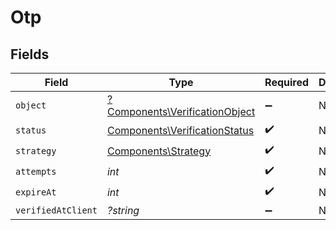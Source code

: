 # Otp


## Fields

| Field                                                                           | Type                                                                            | Required                                                                        | Description                                                                     |
| ------------------------------------------------------------------------------- | ------------------------------------------------------------------------------- | ------------------------------------------------------------------------------- | ------------------------------------------------------------------------------- |
| `object`                                                                        | [?Components\VerificationObject](../../Models/Components/VerificationObject.md) | :heavy_minus_sign:                                                              | N/A                                                                             |
| `status`                                                                        | [Components\VerificationStatus](../../Models/Components/VerificationStatus.md)  | :heavy_check_mark:                                                              | N/A                                                                             |
| `strategy`                                                                      | [Components\Strategy](../../Models/Components/Strategy.md)                      | :heavy_check_mark:                                                              | N/A                                                                             |
| `attempts`                                                                      | *int*                                                                           | :heavy_check_mark:                                                              | N/A                                                                             |
| `expireAt`                                                                      | *int*                                                                           | :heavy_check_mark:                                                              | N/A                                                                             |
| `verifiedAtClient`                                                              | *?string*                                                                       | :heavy_minus_sign:                                                              | N/A                                                                             |